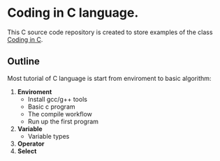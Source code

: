 Coding in C language.
=====================

This C source code repository is created to store examples of the class [Coding in C](https://sites.google.com/gm.ncue.edu.tw/itclass-syjh/%E8%AA%B2%E7%A8%8B/coding-in-c).

Outline
-----

Most tutorial of C language is start from enviroment to basic algorithm:

1.  **Enviroment**
    *   Install gcc/g++ tools
    *   Basic c program
    *   The compile workflow
    *   Run up the first program
2.  **Variable**
    *   Variable types
3.  **Operator**
4.  **Select**
